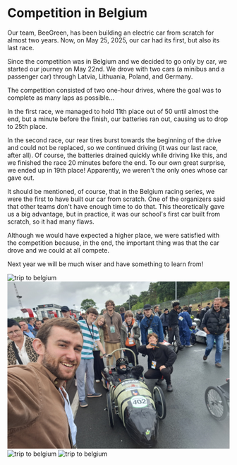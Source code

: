 # Competition in Belgium

Our team, BeeGreen, has been building an electric car from scratch for almost two years. Now, on May 25, 2025, our car had its first, but also its last race.

Since the competition was in Belgium and we decided to go only by car, we started our journey on May 22nd. We drove with two cars (a minibus and a passenger car) through Latvia, Lithuania, Poland, and Germany.

The competition consisted of two one-hour drives, where the goal was to complete as many laps as possible...

In the first race, we managed to hold 11th place out of 50 until almost the end, but a minute before the finish, our batteries ran out, causing us to drop to 25th place.

In the second race, our rear tires burst towards the beginning of the drive and could not be replaced, so we continued driving (it was our last race, after all). Of course, the batteries drained quickly while driving like this, and we finished the race 20 minutes before the end. To our own great surprise, we ended up in 19th place! Apparently, we weren't the only ones whose car gave out.

It should be mentioned, of course, that in the Belgium racing series, we were the first to have built our car from scratch. One of the organizers said that other teams don't have enough time to do that. This theoretically gave us a big advantage, but in practice, it was our school's first car built from scratch, so it had many flaws.

Although we would have expected a higher place, we were satisfied with the competition because, in the end, the important thing was that the car drove and we could at all compete.

Next year we will be much wiser and have something to learn from!

![trip to belgium](/assets/blog/2025.05/1.jpg)
![trip to belgium](/assets/blog/2025.05/2.jpg)
![trip to belgium](/assets/blog/2025.05/3.jpg)
![trip to belgium](/assets/blog/2025.05/4.jpg)
